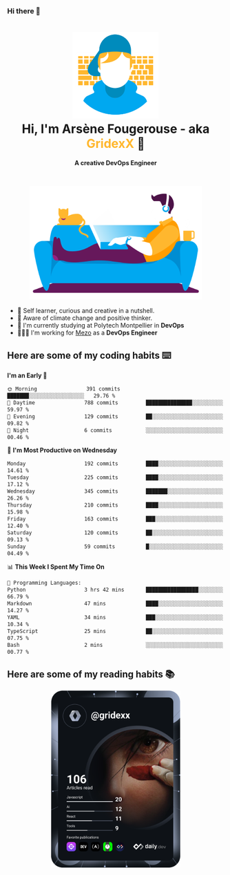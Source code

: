 ### Hi there 👋

<!--
**GridexX/gridexx** is a ✨ _special_ ✨ repository because its `README.md` (this file) appears on your GitHub profile.

Here are some ideas to get you started:

- 🔭 I’m currently working on ...
- 🌱 I’m currently learning ...
- 👯 I’m looking to collaborate on ...
- 🤔 I’m looking for help with ...
- 💬 Ask me about ...
- 📫 How to reach me: ...
- 😄 Pronouns: ...
- ⚡ Fun fact: ...
-->


<!-- Header -->
<h1 align="center">
  <img src="./images/user_profile.png" width="200">
  <br>
  Hi, I'm Arsène Fougerouse - aka <span style="color:#ffb72e">GridexX</span> 👋
</h1>


<p align="center">
  <b>A creative DevOps Engineer </b>
</p>
<br/>
<p align="center">
  <img src="./images/man_couch.png" width="400">
</p>

- 🎨 Self learner, curious and creative in a nutshell. 
- 🌱 Aware of climate change and positive thinker.
- 📕 I'm currently studying at Polytech Montpellier in **DevOps**
- 👨🏻‍💻 I'm working for [Mezo](https://meso-lr.umontpellier.fr/) as a **DevOps Engineer**


## Here are some of my coding habits ⌨️

<!-- Add a section about tech and Ops stack
  Like this one : https://github.com/Xanthus58#-tech-stack
-->
<!--START_SECTION:waka-->
**I'm an Early 🐤** 

```text
🌞 Morning                391 commits         ███████░░░░░░░░░░░░░░░░░░   29.76 % 
🌆 Daytime                788 commits         ███████████████░░░░░░░░░░   59.97 % 
🌃 Evening                129 commits         ██░░░░░░░░░░░░░░░░░░░░░░░   09.82 % 
🌙 Night                  6 commits           ░░░░░░░░░░░░░░░░░░░░░░░░░   00.46 % 
```
📅 **I'm Most Productive on Wednesday** 

```text
Monday                   192 commits         ████░░░░░░░░░░░░░░░░░░░░░   14.61 % 
Tuesday                  225 commits         ████░░░░░░░░░░░░░░░░░░░░░   17.12 % 
Wednesday                345 commits         ███████░░░░░░░░░░░░░░░░░░   26.26 % 
Thursday                 210 commits         ████░░░░░░░░░░░░░░░░░░░░░   15.98 % 
Friday                   163 commits         ███░░░░░░░░░░░░░░░░░░░░░░   12.40 % 
Saturday                 120 commits         ██░░░░░░░░░░░░░░░░░░░░░░░   09.13 % 
Sunday                   59 commits          █░░░░░░░░░░░░░░░░░░░░░░░░   04.49 % 
```


📊 **This Week I Spent My Time On** 

```text
💬 Programming Languages: 
Python                   3 hrs 42 mins       █████████████████░░░░░░░░   66.79 % 
Markdown                 47 mins             ████░░░░░░░░░░░░░░░░░░░░░   14.27 % 
YAML                     34 mins             ███░░░░░░░░░░░░░░░░░░░░░░   10.34 % 
TypeScript               25 mins             ██░░░░░░░░░░░░░░░░░░░░░░░   07.75 % 
Bash                     2 mins              ░░░░░░░░░░░░░░░░░░░░░░░░░   00.77 % 
```


<!--END_SECTION:waka-->

## Here are some of my reading habits 📚
<div  align="center">
  <img src="./images/devcard.svg" width="300">
</div>
